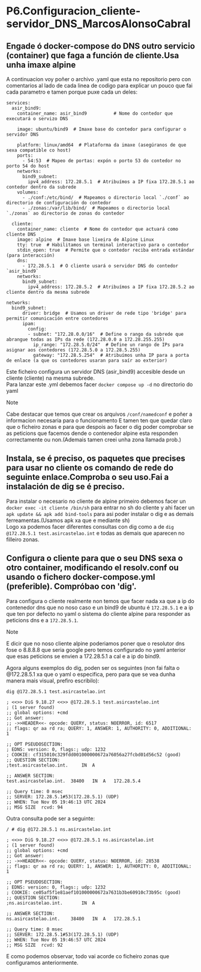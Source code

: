 # P6.Configuracion_cliente-servidor_DNS_MarcosAlonsoCabral


## Engade ó docker-compose do DNS outro servicio (container) que faga a función de cliente.Usa unha imaxe alpine

A continuacion voy poñer o archivo .yaml que esta no repositorio pero con comentarios al lado de cada linea de codigo para explicar un pouco que fai cada parametro e tamen porque puxe cada un deles:

```
services:
  asir_bind9:
    container_name: asir_bind9          # Nome do contedor que executará o servizo DNS
   
    image: ubuntu/bind9  # Imaxe base do contedor para configurar o servidor DNS
  
    platform: linux/amd64  # Plataforma da imaxe (asegúranos de que sexa compatible co host)
    ports:
      - 54:53  # Mapeo de portas: expón o porto 53 do contedor no porto 54 do host
    networks:
      bind9_subnet:
        ipv4_address: 172.28.5.1  # Atribuímos a IP fixa 172.28.5.1 ao contedor dentro da subrede
    volumes:
      - ./conf:/etc/bind/  # Mapeamos o directorio local `./conf` ao directorio de configuración do contedor
      - ./zonas:/var/lib/bind/  # Mapeamos o directorio local `./zonas` ao directorio de zonas do contedor

  cliente:
    container_name: cliente  # Nome do contedor que actuará como cliente DNS
    image: alpine  # Imaxe base lixeira de Alpine Linux
    tty: true  # Habilitamos un terminal interactivo para o contedor
    stdin_open: true  # Permite que o contedor reciba entrada estándar (para interacción)
    dns:
      - 172.28.5.1  # O cliente usará o servidor DNS do contedor `asir_bind9`
    networks:
      bind9_subnet:
        ipv4_address: 172.28.5.2  # Atribuímos a IP fixa 172.28.5.2 ao cliente dentro da mesma subrede

networks:
  bind9_subnet:
      driver: bridge  # Usamos un driver de rede tipo 'bridge' para permitir comunicación entre contedores
      ipam:
        config:
        - subnet: "172.28.0.0/16"  # Define o rango da subrede que abrangue todas as IPs da rede (172.28.0.0 a 172.28.255.255)
          ip_range: "172.28.5.0/24"  # Define un rango de IPs para asignar aos contedores (172.28.5.0 a 172.28.5.255)
          gateway: "172.28.5.254"  # Atribuímos unha IP para a porta de enlace (a que os contedores usaran para saír ao exterior)

```

Este ficheiro configura un servidor DNS (asir_bind9) accesible desde un cliente (cliente) na mesma subrede.  
Para lanzar este .yml debemos facer `docker compose up -d` no directorio do yaml
>[!NOTE]
>Cabe destacar que temos que crear os arquivos `/conf/namedconf` e poñer a informacion necesaria para o funcionamento
>E tamen ten que quedar claro que o ficheiro zonas e para que despois ao facer o dig poder comprobar se as peticions que facemos dende o contenedor alpine esta responden correctamente ou non.(Ademais tamen creei unha zona llamada prob.)

## Instala, se é preciso, os paquetes que precises para usar no cliente os comando de rede do seguinte enlace.Comproba o seu uso.Fai a instalación de dig se é preciso.

Para instalar o necesario no cliente de alpine primeiro debemos facer un `docker exec -it cliente /bin/sh` para entrar no sh do cliente y ahi facer un `apk update && apk add bind-tools` para asi poder instalar o dig e as demais ferreamentas.(Usamos apk xa que e mediante sh)  
Logo xa podemos facer diferentes consultas con dig como a de  `dig @172.28.5.1 test.asircastelao.int` e todas as demais que aparecen no filleiro zonas.

## Configura o cliente para que o seu DNS sexa o otro container, modificando el resolv.conf ou usando o fichero docker-compose.yml (preferible). Compróbao con 'dig'.
Para configura o cliente realmente non temos que facer nada xa que a ip do contenedor dns que no noso caso e un bind9 de ubuntu é `172.28.5.1` e a ip que ten por defecto no yaml o sistema do cliente alpine para responder as peticions dns e a `172.28.5.1`. 
>[!NOTE]
>E dicir que no noso cliente alpine poderiamos poner que o resolutor dns fose o 8.8.8.8 que seria google pero temos configurado no yaml anterior que esas peticions se envien a 172.28.5.1 a cal e a ip do bind9.  

Agora alguns exemplos do dig, poden ser os seguintes (non fai falta o @172.28.5.1 xa que o yaml o especifica, pero para que se vea dunha manera mais visual, prefiro escribilo):   
 ```
dig @172.28.5.1 test.asircastelao.int

; <<>> DiG 9.18.27 <<>> @172.28.5.1 test.asircastelao.int
; (1 server found)
;; global options: +cmd
;; Got answer:
;; ->>HEADER<<- opcode: QUERY, status: NOERROR, id: 6517
;; flags: qr aa rd ra; QUERY: 1, ANSWER: 1, AUTHORITY: 0, ADDITIONAL: 1

;; OPT PSEUDOSECTION:
; EDNS: version: 0, flags:; udp: 1232
; COOKIE: cf315010c329fdd001000000672a76056a27fcbd01d56c52 (good)
;; QUESTION SECTION:
;test.asircastelao.int.		IN	A

;; ANSWER SECTION:
test.asircastelao.int.	38400	IN	A	172.28.5.4

;; Query time: 0 msec
;; SERVER: 172.28.5.1#53(172.28.5.1) (UDP)
;; WHEN: Tue Nov 05 19:46:13 UTC 2024
;; MSG SIZE  rcvd: 94
```
Outra consulta pode ser a seguinte:  
```
/ # dig @172.28.5.1 ns.asircastelao.int

; <<>> DiG 9.18.27 <<>> @172.28.5.1 ns.asircastelao.int
; (1 server found)
;; global options: +cmd
;; Got answer:
;; ->>HEADER<<- opcode: QUERY, status: NOERROR, id: 28538
;; flags: qr aa rd ra; QUERY: 1, ANSWER: 1, AUTHORITY: 0, ADDITIONAL: 1

;; OPT PSEUDOSECTION:
; EDNS: version: 0, flags:; udp: 1232
; COOKIE: ce05af5f1e81aef101000000672a7631b3be60910c73b95c (good)
;; QUESTION SECTION:
;ns.asircastelao.int.		IN	A

;; ANSWER SECTION:
ns.asircastelao.int.	38400	IN	A	172.28.5.1

;; Query time: 0 msec
;; SERVER: 172.28.5.1#53(172.28.5.1) (UDP)
;; WHEN: Tue Nov 05 19:46:57 UTC 2024
;; MSG SIZE  rcvd: 92
```
E como podemos observar, todo vai acorde co ficheiro zonas que configuramos anteriormente.
